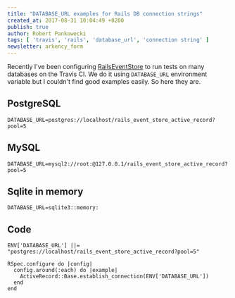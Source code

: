 ```yaml
---
title: "DATABASE_URL examples for Rails DB connection strings"
created_at: 2017-08-31 10:04:49 +0200
publish: true
author: Robert Pankowecki
tags: [ 'travis', 'rails', 'database_url', 'connection string' ]
newsletter: arkency_form
---
```


Recently I've been configuring [RailsEventStore](https://github.com/RailsEventStore/rails_event_store) to run tests on many
databases on the Travis CI. We do it using `DATABASE_URL` environment variable
but I couldn't find good examples easily. So here they are.

<!-- more -->

## PostgreSQL

```
DATABASE_URL=postgres://localhost/rails_event_store_active_record?pool=5
```

## MySQL

```
DATABASE_URL=mysql2://root:@127.0.0.1/rails_event_store_active_record?pool=5
```

## Sqlite in memory

```
DATABASE_URL=sqlite3::memory:
```

## Code

```
ENV['DATABASE_URL'] ||= "postgres://localhost/rails_event_store_active_record?pool=5"

RSpec.configure do |config|
  config.around(:each) do |example|
    ActiveRecord::Base.establish_connection(ENV['DATABASE_URL'])
  end
end
```
